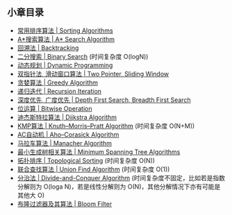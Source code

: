 ## 小章目录
  
- [常用排序算法 | Sorting Algorithms](./Common%20Sorts/README.md)
- [A&ast;搜索算法 | A&ast; Search Algorithm](./A*搜索算法.md)
- [回溯法 | Backtracking](./NQueen.java)
- [二分搜索 | Binary Search](./二分搜索.md) (时间复杂度 O(logN))
- [动态规划 | Dynamic Programming](./动态规划.md)
- [双指针法, 滑动窗口算法 | Two Pointer, Sliding Window](./双指针法与滑动窗口算法.md)
- [贪婪算法 | Greedy Algorithm](./贪婪算法.md)
- [递归迭代 | Recursion Iteration](./递归与迭代.md)
- [深度优先, 广度优先 | Depth First Search, Breadth First Search](./树图遍历.md)
- [位运算 | Bitwise Operation](./位运算.md)
- [迪杰斯特拉算法 | Dijkstra Algorithm](./Dijkstra算法.md)
- [KMP算法 | Knuth–Morris–Pratt Algorithm](./KMP算法.md) (时间复杂度 O(N+M))
- [AC自动机 | Aho–Corasick Algorithm](./AC自动机.md)
- [马拉车算法 | Manacher Algorithm]()
- [最小生成树相关算法 | Minimum Spanning Tree Algorithms]()
- [拓扑排序 | Topological Sorting](./拓扑排序.md) (时间复杂度 O(N))
- [联合查找算法 | Union Find Algorithm](./并查集与联合查找算法.md) (时间复杂度 O(1))
- [分治法 | Divide-and-Conquer Algorithm](./分治法.md) (时间复杂度不固定，比如若是指数分解则为 O(loga N)，若是线性分解则为 O(N)，其他分解情况下亦有可能是其他大 O)
- [布隆过滤器及其算法 | Bloom Filter](./布隆过滤器及其算法.md)
  
